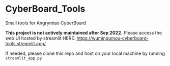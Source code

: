 # CyberBoard_Tools
Small tools for Angrymiao CyberBoard

**This project is not actively maintained after Sep 2022.**
Please access the web UI hosted by streamlit HERE: https://wumingumou-cyberboard-tools.streamlit.app/

If needed, please clone this repo and host on your local machine by running `streamlit_app.py`
